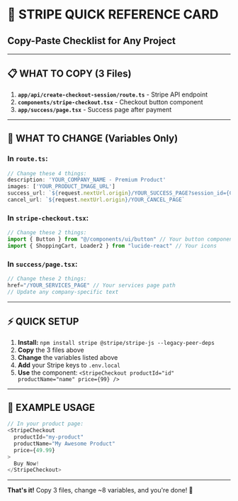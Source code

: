 # 🚀 STRIPE QUICK REFERENCE CARD
## Copy-Paste Checklist for Any Project

---

## 📋 WHAT TO COPY (3 Files)

1. **`app/api/create-checkout-session/route.ts`** - Stripe API endpoint
2. **`components/stripe-checkout.tsx`** - Checkout button component  
3. **`app/success/page.tsx`** - Success page after payment

---

## 🔄 WHAT TO CHANGE (Variables Only)

### In `route.ts`:
```typescript
// Change these 4 things:
description: 'YOUR_COMPANY_NAME - Premium Product'
images: ['YOUR_PRODUCT_IMAGE_URL']
success_url: `${request.nextUrl.origin}/YOUR_SUCCESS_PAGE?session_id={CHECKOUT_SESSION_ID}`
cancel_url: `${request.nextUrl.origin}/YOUR_CANCEL_PAGE`
```

### In `stripe-checkout.tsx`:
```typescript
// Change these 2 things:
import { Button } from "@/components/ui/button" // Your button component
import { ShoppingCart, Loader2 } from "lucide-react" // Your icons
```

### In `success/page.tsx`:
```typescript
// Change these 2 things:
href="/YOUR_SERVICES_PAGE" // Your services page path
// Update any company-specific text
```

---

## ⚡ QUICK SETUP

1. **Install:** `npm install stripe @stripe/stripe-js --legacy-peer-deps`
2. **Copy** the 3 files above
3. **Change** the variables listed above
4. **Add** your Stripe keys to `.env.local`
5. **Use** the component: `<StripeCheckout productId="id" productName="name" price={99} />`

---

## 🎯 EXAMPLE USAGE

```typescript
// In your product page:
<StripeCheckout
  productId="my-product"
  productName="My Awesome Product"
  price={49.99}
>
  Buy Now!
</StripeCheckout>
```

---

**That's it!** Copy 3 files, change ~8 variables, and you're done! 🎉
